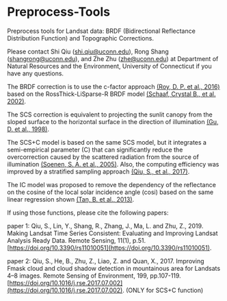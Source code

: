 # Preprocess-Tools
Preprocess tools for Landsat data: BRDF (Bidirectional Reflectance Distribution Function) and Topographic Corrections.

Please contact Shi Qiu (shi.qiu@uconn.edu), Rong Shang (shangrong@uconn.edu), and Zhe Zhu (zhe@uconn.edu) at Department of Natural Resources and the Environment, University of Connecticut if you have any questions.

The BRDF correction is to use the c-factor approach [(Roy, D. P. et al., 2016)](https://doi.org/10.1016/j.rse.2016.01.023) based on the RossThick-LiSparse-R BRDF model [(Schaaf, Crystal B., et al. 2002)](https://doi.org/10.1016/S0034-4257(02)00091-3).

The SCS correction is equivalent to projecting the sunlit canopy from the sloped surface to the horizontal surface in the direction of illumination [(Gu, D. et al., 1998)](https://doi.org/10.1016/S0034-4257(97)00177-6).

The SCS+C model is based on the same SCS model, but it integrates a semi-empirical parameter (C) that can significantly reduce the overcorrection caused by the scattered radiation from the source of illumination [(Soenen, S. A. et al., 2005)](https://10.1109/TGRS.2005.852480). Also, the computing efficiency was improved by a  stratified sampling approach [(Qiu, S., et al., 2017)](https://doi.org/10.1016/j.rse.2017.07.002).

The IC model was proposed to remove the dependency of the reflectance on the cosine of the local solar incidence angle (cosi) based on the same linear regression shown [(Tan, B. et al., 2013)](https://doi.org/10.1016/j.rse.2013.05.013).


If using those functions, please cite the following papers:

paper 1: Qiu, S., Lin, Y., Shang, R., Zhang, J., Ma, L. and Zhu, Z., 2019. Making Landsat Time Series Consistent: Evaluating and Improving Landsat Analysis Ready Data. Remote Sensing, 11(1), p.51.[https://doi.org/10.3390/rs11010051](https://doi.org/10.3390/rs11010051).

paper 2: Qiu, S., He, B., Zhu, Z., Liao, Z. and Quan, X., 2017. Improving Fmask cloud and cloud shadow detection in mountainous area for Landsats 4–8 images. Remote Sensing of Environment, 199, pp.107-119. [https://doi.org/10.1016/j.rse.2017.07.002](https://doi.org/10.1016/j.rse.2017.07.002). (ONLY for SCS+C function)
